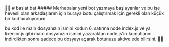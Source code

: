 🎉👋 # baslat.bat #####
Merhebalar yeni bot yazmaya başlayanlar ve bu işe hevesli olan arkadaşlarım için buraya botu çalıştırmak için gerekli olan küçük bir kod bırakıyorum.

bu kod ile main dosyanızın ismini kodun 6. satırına node index.js ve ya lixenior.js gibi main dosyanızın ismini yazaraktan node.js'in komutlarını indirdikten sonra sadece bu dosyayı açarak botunuzu aktive ede bilirsini.
🎉👋
